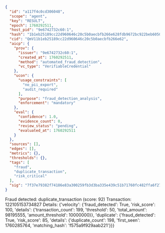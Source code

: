 ```json
{
  "id": "a117f4c0cd306048",
  "scope": "agent",
  "key": "RESULT",
  "epoch": 1760292511,
  "host_pid": "9e6742732c60:1",
  "hash": "1b1eb25189cc22d960646c20c5b0aecbfb266e628fdb9672bc922beb6050f33c",
  "cid": "QmV11b1eb25189cc22d960646c20c5b0aecbfb266e62",
  "aicp": {
    "prov": {
      "issuer": "9e6742732c60:1",
      "created_at": 1760292511,
      "method": "automated_fraud_detection",
      "vc_type": "VerifiableCredential"
    },
    "ucon": {
      "usage_constraints": [
        "no_pii_export",
        "audit_required"
      ],
      "purpose": "fraud_detection_analysis",
      "enforcement": "mandatory"
    },
    "eval": {
      "confidence": 1.0,
      "evidence_count": 0,
      "review_status": "pending",
      "evaluated_at": 1760292511
    }
  },
  "sources": [],
  "edges": [],
  "metrics": {},
  "thresholds": {},
  "tags": [
    "fraud",
    "duplicate_transaction",
    "risk_critical"
  ],
  "sig": "7f37e79382f74186e83a300259fb3d3ba335e439c51b71760fc482ffa6f27ee1"
}
```

Fraud detected: duplicate_transaction (score: 92)
Transaction: 122105153734827
Details: {'velocity': {'fraud_detected': True, 'risk_score': 100, 'details': {'transaction_count': 199, 'threshold': 50, 'total_amount': 98195555, 'amount_threshold': 10000000}}, 'duplicate': {'fraud_detected': True, 'risk_score': 85, 'details': {'duplicate_count': 198, 'first_seen': 1760285764, 'matching_hash': 'f575a9f929aab221'}}}